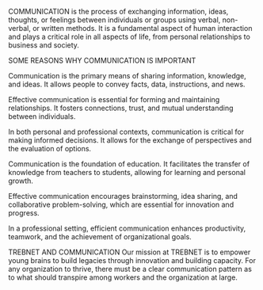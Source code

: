 COMMUNICATION is the process of exchanging information, ideas, thoughts, or feelings between individuals or groups using verbal, non-verbal, or written methods. It is a fundamental aspect of human interaction and plays a critical role in all aspects of life, from personal relationships to business and society.



 SOME REASONS WHY COMMUNICATION IS IMPORTANT

Communication is the primary means of sharing information, knowledge, and ideas. It allows people to convey facts, data, instructions, and news.

 Effective communication is essential for forming and maintaining relationships. It fosters connections, trust, and mutual understanding between individuals.

In both personal and professional contexts, communication is critical for making informed decisions. It allows for the exchange of perspectives and the evaluation of options.

Communication is the foundation of education. It facilitates the transfer of knowledge from teachers to students, allowing for learning and personal growth.

 Effective communication encourages brainstorming, idea sharing, and collaborative problem-solving, which are essential for innovation and progress.

In a professional setting, efficient communication enhances productivity, teamwork, and the achievement of organizational goals.



TREBNET AND COMMUNICATION
Our mission at TREBNET is to empower young brains to build legacies through innovation and building capacity. For any organization to thrive, there must be a clear communication pattern as to what should transpire among workers and the organization at large. 